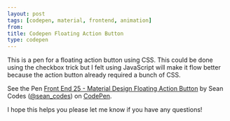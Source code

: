 ```yaml
---
layout: post
tags: [codepen, material, frontend, animation]
from:
title: Codepen Floating Action Button
type: codepen
---
```

This is a pen for a floating action button using CSS. This could be done using the checkbox trick but I felt using JavaScript will make it flow better because the action button already required a bunch of CSS.

<p data-height="540" data-theme-id="0" data-slug-hash="qRgEOJ" data-default-tab="css,result" data-user="sean_codes" data-embed-version="2" data-pen-title="Front End 25 - Material Design Floating Action Button" class="codepen">See the Pen <a href="http://codepen.io/sean_codes/pen/qRgEOJ/">Front End 25 - Material Design Floating Action Button</a> by Sean Codes (<a href="http://codepen.io/sean_codes">@sean_codes</a>) on <a href="http://codepen.io">CodePen</a>.</p>
<script async src="https://production-assets.codepen.io/assets/embed/ei.js"></script>

I hope this helps you please let me know if you have any questions!
